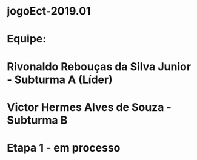 # jogoEct-2019.01


# Equipe:
# Rivonaldo Rebouças da Silva Junior - Subturma A (Líder)
# Victor Hermes Alves de Souza - Subturma B
# Etapa 1 - em processo


